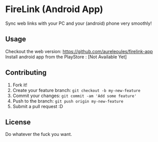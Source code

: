 # FireLink (Android App)

Sync web links with your PC and your (android) phone very smoothly!

## Usage

Checkout the web version: https://github.com/aureleoules/firelink-app
Install android app from the PlayStore : [Not Available Yet]

## Contributing

1. Fork it!
2. Create your feature branch: `git checkout -b my-new-feature`
3. Commit your changes: `git commit -am 'Add some feature'`
4. Push to the branch: `git push origin my-new-feature`
5. Submit a pull request :D


## License

Do whatever the fuck you want.
